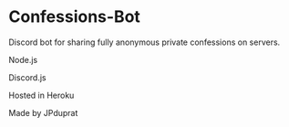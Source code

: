 # Confessions-Bot
Discord bot for sharing fully anonymous private confessions on servers.

Node.js

Discord.js

Hosted in Heroku


Made by JPduprat
